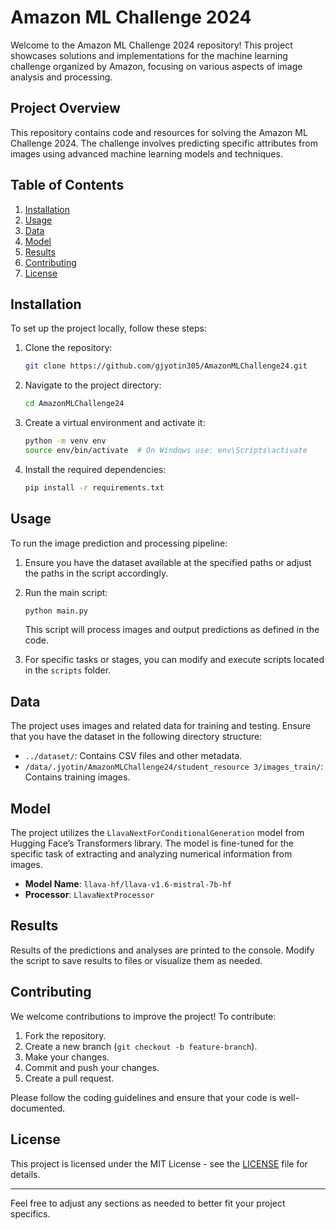 # Amazon ML Challenge 2024

Welcome to the Amazon ML Challenge 2024 repository! This project showcases solutions and implementations for the machine learning challenge organized by Amazon, focusing on various aspects of image analysis and processing.

## Project Overview

This repository contains code and resources for solving the Amazon ML Challenge 2024. The challenge involves predicting specific attributes from images using advanced machine learning models and techniques.

## Table of Contents

1. [Installation](#installation)
2. [Usage](#usage)
3. [Data](#data)
4. [Model](#model)
5. [Results](#results)
6. [Contributing](#contributing)
7. [License](#license)

## Installation

To set up the project locally, follow these steps:

1. Clone the repository:

    ```bash
    git clone https://github.com/gjyotin305/AmazonMLChallenge24.git
    ```

2. Navigate to the project directory:

    ```bash
    cd AmazonMLChallenge24
    ```

3. Create a virtual environment and activate it:

    ```bash
    python -m venv env
    source env/bin/activate  # On Windows use: env\Scripts\activate
    ```

4. Install the required dependencies:

    ```bash
    pip install -r requirements.txt
    ```

## Usage

To run the image prediction and processing pipeline:

1. Ensure you have the dataset available at the specified paths or adjust the paths in the script accordingly.

2. Run the main script:

    ```bash
    python main.py
    ```

   This script will process images and output predictions as defined in the code.

3. For specific tasks or stages, you can modify and execute scripts located in the `scripts` folder.

## Data

The project uses images and related data for training and testing. Ensure that you have the dataset in the following directory structure:

- `../dataset/`: Contains CSV files and other metadata.
- `/data/.jyotin/AmazonMLChallenge24/student_resource 3/images_train/`: Contains training images.

## Model

The project utilizes the `LlavaNextForConditionalGeneration` model from Hugging Face’s Transformers library. The model is fine-tuned for the specific task of extracting and analyzing numerical information from images.

- **Model Name**: `llava-hf/llava-v1.6-mistral-7b-hf`
- **Processor**: `LlavaNextProcessor`

## Results

Results of the predictions and analyses are printed to the console. Modify the script to save results to files or visualize them as needed.

## Contributing

We welcome contributions to improve the project! To contribute:

1. Fork the repository.
2. Create a new branch (`git checkout -b feature-branch`).
3. Make your changes.
4. Commit and push your changes.
5. Create a pull request.

Please follow the coding guidelines and ensure that your code is well-documented.

## License

This project is licensed under the MIT License - see the [LICENSE](LICENSE) file for details.

---

Feel free to adjust any sections as needed to better fit your project specifics.

